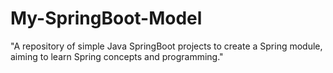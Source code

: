 # My-SpringBoot-Model
 "A repository of simple Java SpringBoot projects to create a Spring module, aiming to learn Spring concepts and programming."
